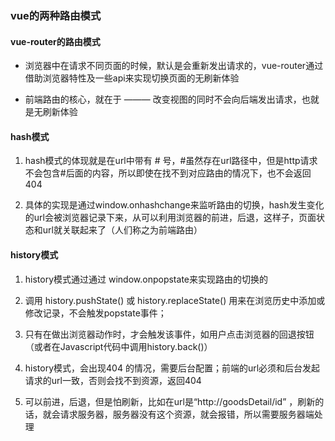 
### vue的两种路由模式

#### vue-router的路由模式

- 浏览器中在请求不同页面的时候，默认是会重新发出请求的，vue-router通过借助浏览器特性及一些api来实现切换页面的无刷新体验

- 前端路由的核心，就在于 ——— 改变视图的同时不会向后端发出请求，也就是无刷新体验

#### hash模式

1. hash模式的体现就是在url中带有 # 号，#虽然存在url路径中，但是http请求不会包含#后面的内容，所以即使在找不到对应路由的情况下，也不会返回404

2. 具体的实现是通过window.onhashchange来监听路由的切换，hash发生变化的url会被浏览器记录下来，从可以利用浏览器的前进，后退，这样子，页面状态和url就关联起来了（人们称之为前端路由）

#### history模式

1. history模式通过通过 window.onpopstate来实现路由的切换的

2. 调用  history.pushState()  或  history.replaceState()  用来在浏览历史中添加或修改记录，不会触发popstate事件；

3. 只有在做出浏览器动作时，才会触发该事件，如用户点击浏览器的回退按钮（或者在Javascript代码中调用history.back()）

4. history模式，会出现404 的情况，需要后台配置；前端的url必须和后台发起请求的url一致，否则会找不到资源，返回404

5. 可以前进，后退，但是怕刷新，比如在url是“http://goodsDetail/id” ，刷新的话，就会请求服务器，服务器没有这个资源，就会报错，所以需要服务器端处理